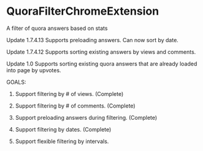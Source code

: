 # QuoraFilterChromeExtension
A filter of quora answers based on stats

Update 1.7.4.13 Supports preloading answers. Can now sort by date.

Update 1.7.4.12 Supports sorting existing answers by views and comments.

Update 1.0 Supports sorting existing quora answers that are already loaded into page by upvotes.

GOALS:

1. Support filtering by # of views. (Complete)

2. Support filtering by # of comments. (Complete)

3. Support preloading answers during filtering. (Complete)

4. Support filtering by dates. (Complete)

5. Support flexible filtering by intervals.
 